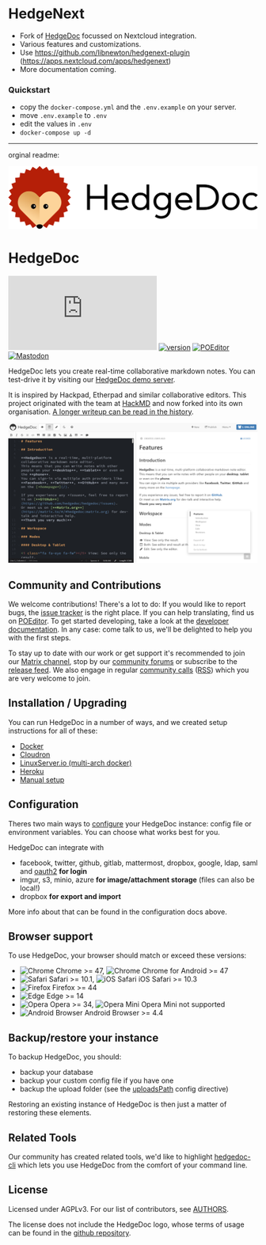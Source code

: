 # HedgeNext
- Fork of [HedgeDoc](https://github.com/hedgedoc/hedgedoc) focussed on Nextcloud integration.
- Various features and customizations.
- Use https://github.com/libnewton/hedgenext-plugin (https://apps.nextcloud.com/apps/hedgenext)
- More documentation coming.
### Quickstart
- copy the `docker-compose.yml` and the `.env.example` on your server.
- move `.env.example` to `.env`
- edit the values in `.env`
- `docker-compose up -d`



---
orginal readme:

![HedgeDoc Logo](docs/content/images/hedgedoc_logo_black.svg)

# HedgeDoc

[![#HedgeDoc on matrix.org][matrix.org-image]][matrix.org-url]
[![version][github-version-badge]][github-release-page]
[![POEditor][poeditor-image]][poeditor-url]
[![Mastodon][social-mastodon-image]][social-mastodon]

HedgeDoc lets you create real-time collaborative markdown notes. You can test-drive
it by visiting our [HedgeDoc demo server][hedgedoc-demo].

It is inspired by Hackpad, Etherpad and similar collaborative editors. This
project originated with the team at [HackMD](https://hackmd.io) and now forked
into its own organisation. [A longer writeup can be read in the history][history].

[![HedgeDoc 1.7.0 with its feature demonstration page open](public/screenshot.png)][hedgedoc-demo-features]

## Community and Contributions

We welcome contributions! There's a lot to do: If you would like to report bugs,
the [issue tracker][github-issue-tracker] is the right place. If you can help
translating, find us on [POEditor][poeditor-url]. To get started developing,
take a look at the [developer documentation][developer-documentation]. In any case: come talk to us,
we'll be delighted to help you with the first steps.

To stay up to date with our work or get support it's recommended to join our
[Matrix channel][matrix.org-url], stop by our [community forums][hedgedoc-community]
or subscribe to the [release feed][github-release-feed]. We also engage in
regular [community calls][hedgedoc-community-calls] ([RSS](https://community.hedgedoc.org/t/codimd-community-call/19.rss)) which you are very welcome to join.

## Installation / Upgrading

You can run HedgeDoc in a number of ways, and we created setup instructions for
all of these:

- [Docker][setup-docker]
- [Cloudron][setup-cloudron]
- [LinuxServer.io (multi-arch docker)][setup-docker-linuxserver]
- [Heroku][setup-heroku]
- [Manual setup][setup-manual]

## Configuration

Theres two main ways to [configure][configuration] your HedgeDoc instance:
config file or environment variables. You can choose what works best for you.

HedgeDoc can integrate with

- facebook, twitter, github, gitlab, mattermost, dropbox, google, ldap, saml and [oauth2][configuration-oauth] **for login**
- imgur, s3, minio, azure **for image/attachment storage** (files can also be local!)
- dropbox **for export and import**

More info about that can be found in the configuration docs above.

## Browser support

To use HedgeDoc, your browser should match or exceed these versions:

- ![Chrome](https://raw.githubusercontent.com/alrra/browser-logos/HEAD/src/chrome/chrome_24x24.png) Chrome >= 47, ![Chrome](https://raw.githubusercontent.com/alrra/browser-logos/HEAD/src/chrome/chrome_24x24.png) Chrome for Android >= 47
- ![Safari](https://raw.githubusercontent.com/alrra/browser-logos/HEAD/src/safari/safari_24x24.png) Safari >= 10.1, ![iOS Safari](https://raw.githubusercontent.com/alrra/browser-logos/HEAD/src/safari-ios/safari-ios_24x24.png) iOS Safari >= 10.3
- ![Firefox](https://raw.githubusercontent.com/alrra/browser-logos/HEAD/src/firefox/firefox_24x24.png) Firefox >= 44
- ![Edge](https://raw.githubusercontent.com/alrra/browser-logos/HEAD/src/edge/edge_24x24.png) Edge >= 14
- ![Opera](https://raw.githubusercontent.com/alrra/browser-logos/HEAD/src/opera/opera_24x24.png) Opera >=
  34, ![Opera Mini](https://raw.githubusercontent.com/alrra/browser-logos/HEAD/src/opera-mini/opera-mini_24x24.png)
  Opera Mini not supported
- ![Android Browser](https://raw.githubusercontent.com/alrra/browser-logos/HEAD/src/android-webview-beta/android-webview-beta_24x24.png) Android Browser >= 4.4

## Backup/restore your instance

To backup HedgeDoc, you should:

- backup your database
- backup your custom config file if you have one
- backup the upload folder (see the [uploadsPath][configuration-paths] config directive) 

Restoring an existing instance of HedgeDoc is then just a matter of restoring these elements.

## Related Tools

Our community has created related tools, we'd like to highlight [hedgedoc-cli](https://github.com/hedgedoc/cli)
which lets you use HedgeDoc from the comfort of your command line.

## License

Licensed under AGPLv3. For our list of contributors, see [AUTHORS](AUTHORS).

The license does not include the HedgeDoc logo, whose terms of usage can be found in the [github repository](https://github.com/hedgedoc/hedgedoc-logo).

[configuration-oauth]: https://docs.hedgedoc.org/configuration/#oauth2-login
[configuration]: https://docs.hedgedoc.org/configuration/
[configuration-paths]: https://docs.hedgedoc.org/configuration/#hedgedoc-paths-stuff
[setup-docker]: https://docs.hedgedoc.org/setup/docker/
[setup-cloudron]: https://docs.hedgedoc.org/setup/cloudron/
[setup-docker-linuxserver]: https://docs.hedgedoc.org/setup/docker-linuxserver/
[setup-heroku]: https://docs.hedgedoc.org/setup/heroku/
[setup-manual]: https://docs.hedgedoc.org/setup/manual-setup/
[developer-documentation]: https://docs.hedgedoc.org/dev/getting-started/
[history]: https://docs.hedgedoc.org/history/
[matrix.org-image]: https://img.shields.io/matrix/hedgedoc:matrix.org?logo=matrix&server_fqdn=matrix.org
[matrix.org-url]: https://chat.hedgedoc.org
[github-version-badge]: https://img.shields.io/github/release/hedgedoc/hedgedoc.svg
[github-release-page]: https://github.com/hedgedoc/hedgedoc/releases
[github-release-feed]: https://github.com/hedgedoc/hedgedoc/releases.atom
[github-issue-tracker]: https://github.com/hedgedoc/hedgedoc/issues/
[poeditor-image]: https://img.shields.io/badge/POEditor-translate-blue.svg
[poeditor-url]: https://poeditor.com/join/project/1OpGjF2Jir
[hedgedoc-demo]: https://demo.hedgedoc.org
[hedgedoc-demo-features]: https://demo.hedgedoc.org/features
[hedgedoc-community]: https://community.hedgedoc.org
[hedgedoc-community-calls]: https://community.hedgedoc.org/t/codimd-community-call/19
[social-mastodon]: https://social.hedgedoc.org/mastodon
[social-mastodon-image]: https://img.shields.io/mastodon/follow/109259563190314667?domain=https%3A%2F%2Ffosstodon.org&style=social
